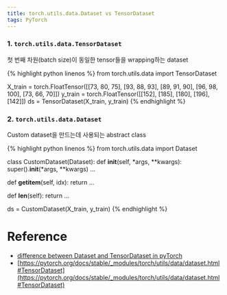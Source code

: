 ```yaml
---
title: torch.utils.data.Dataset vs TensorDataset
tags: PyTorch
---
```


<!--more-->

### 1. `torch.utils.data.TensorDataset`
첫 번째 차원(batch size)이 동일한 tensor들을 wrapping하는 dataset

{% highlight python linenos %}
from torch.utils.data import TensorDataset

X_train = torch.FloatTensor([[73, 80, 75],
                             [93, 88, 93],
                             [89, 91, 90],
                             [96, 98, 100],
                             [73, 66, 70]])
y_train = torch.FloatTensor([[152], [185], [180], [196], [142]])
ds = TensorDataset(X_train, y_train)
{% endhighlight %}

### 2. `torch.utils.data.Dataset`
Custom dataset을 만드는데 사용되는 abstract class

{% highlight python linenos %}
from torch.utils.data import Dataset

class CustomDataset(Dataset):
  def __init__(self, *args, **kwargs):
    super().__init__(*args, **kwargs)
    ...

  def __getitem__(self, idx):
    return ...

  def __len__(self):
    return ...

ds = CustomDataset(X_train, y_train)
{% endhighlight %}


# Reference
- [difference between Dataset and TensorDataset in pyTorch](https://stackoverflow.com/questions/67683406/difference-between-dataset-and-tensordataset-in-pytorch)
- [https://pytorch.org/docs/stable/_modules/torch/utils/data/dataset.html#TensorDataset](https://pytorch.org/docs/stable/_modules/torch/utils/data/dataset.html#TensorDataset)
